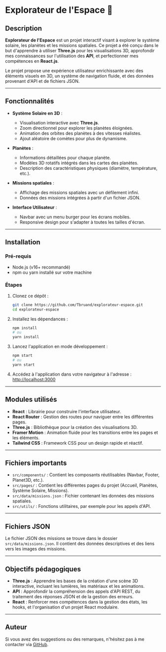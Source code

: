 # Explorateur de l'Espace 🌌

## Description

**Explorateur de l'Espace** est un projet interactif visant à explorer le système solaire, les planètes et les missions spatiales. Ce projet a été conçu dans le but d'apprendre à utiliser **Three.js** pour les visualisations 3D, approfondir mes connaissances sur l'utilisation des **API**, et perfectionner mes compétences en **React.js**.

Le projet propose une expérience utilisateur enrichissante avec des éléments visuels en 3D, un système de navigation fluide, et des données provenant d'API et de fichiers JSON.

---

## Fonctionnalités

- **Système Solaire en 3D** :

  - Visualisation interactive avec **Three.js**.
  - Zoom directionnel pour explorer les planètes éloignées.
  - Animation des orbites des planètes à des vitesses réalistes.
  - Ajout aléatoire de comètes pour plus de dynamisme.

- **Planètes** :

  - Informations détaillées pour chaque planète.
  - Modèles 3D rotatifs intégrés dans les cartes des planètes.
  - Description des caractéristiques physiques (diamètre, température, etc.).

- **Missions spatiales** :

  - Affichage des missions spatiales avec un défilement infini.
  - Données des missions intégrées à partir d'un fichier JSON.

- **Interface Utilisateur** :

  - Navbar avec un menu burger pour les écrans mobiles.
  - Responsive design pour s'adapter à toutes les tailles d'écran.

---

## Installation

### Pré-requis

- Node.js (v16+ recommandé)
- npm ou yarn installé sur votre machine

### Étapes

1. Clonez ce dépôt :

   ```bash
   git clone https://github.com/Tbruand/explorateur-espace.git
   cd explorateur-espace
   ```

2. Installez les dépendances :

   ```bash
   npm install
   # ou
   yarn install
   ```

3. Lancez l'application en mode développement :

   ```bash
   npm start
   # ou
   yarn start
   ```

4. Accédez à l'application dans votre navigateur à l'adresse : [http://localhost:3000](http://localhost:3000)

---

## Modules utilisés

- **React** : Librairie pour construire l'interface utilisateur.
- **React Router** : Gestion des routes pour naviguer entre les différentes pages.
- **Three.js** : Bibliothèque pour la création des visualisations 3D.
- **Framer Motion** : Animation fluide pour les transitions entre les pages et les éléments.
- **Tailwind CSS** : Framework CSS pour un design rapide et réactif.

---

## Fichiers importants

- `src/components/` : Contient les composants réutilisables (Navbar, Footer, Planet3D, etc.).
- `src/pages/` : Contient les différentes pages du projet (Accueil, Planètes, Système Solaire, Missions).
- `src/data/missions.json` : Fichier contenant les données des missions spatiales.
- `src/utils/` : Fonctions utilitaires, par exemple pour les appels d'API.

---

## Fichiers JSON

Le fichier JSON des missions se trouve dans le dossier `src/data/missions.json`. Il contient des données descriptives et des liens vers les images des missions.

---

## Objectifs pédagogiques

- **Three.js** : Apprendre les bases de la création d'une scène 3D interactive, incluant les lumières, les matériaux et les animations.
- **API** : Approfondir la compréhension des appels d'API REST, du traitement des réponses JSON et de la gestion des erreurs.
- **React** : Renforcer mes compétences dans la gestion des états, les hooks, et l'organisation d'un projet React modulaire.


---

## Auteur

Si vous avez des suggestions ou des remarques, n'hésitez pas à me contacter via [GitHub](https://github.com/Tbruand).

